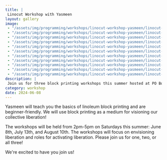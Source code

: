 ```yaml
---
title: |
 Linocut Workshop with Yasmeen
layout: gallery
image:
 - "/assets/img/programming/workshops/linocut-workshop-yasmeen/linocut-workshop-yasmeen-1x1.jpg"
 - "/assets/img/programming/workshops/linocut-workshop-yasmeen/linocut-workshop-yasmeen-1x1.jpg"
 - "/assets/img/programming/workshops/linocut-workshop-yasmeen/linocut-workshop-yasmeen-01.jpg"
 - "/assets/img/programming/workshops/linocut-workshop-yasmeen/linocut-workshop-yasmeen-02.jpg"
 - "/assets/img/programming/workshops/linocut-workshop-yasmeen/linocut-workshop-yasmeen-03.jpg"
 - "/assets/img/programming/workshops/linocut-workshop-yasmeen/linocut-workshop-yasmeen-04.jpg"
 - "/assets/img/programming/workshops/linocut-workshop-yasmeen/linocut-workshop-yasmeen-05.jpg"
 - "/assets/img/programming/workshops/linocut-workshop-yasmeen/linocut-workshop-yasmeen-06.jpg"
 - "/assets/img/programming/workshops/linocut-workshop-yasmeen/linocut-workshop-yasmeen-07.jpg"
 - "/assets/img/programming/workshops/linocut-workshop-yasmeen/linocut-workshop-yasmeen-08.jpg"
 - "/assets/img/programming/workshops/linocut-workshop-yasmeen/linocut-workshop-yasmeen-09.jpg"
description: |
 Join us for three block printing workshops this summer hosted at PO Box and facilitated by Yasmeen Khayr!
category: workshop
date: 2024-06-08
---
```

Yasmeen will teach you the basics of linoleum block printing and are beginner-friendly. We will use block printing as a medium for visioning our collective liberation!

The workshops will be held from 2pm-5pm on Saturdays this summer: June 8th, July 13th, and August 10th. The workshops will focus on envisioning liberation and roles for activating liberation. Please join us for one, two, or all three!

We're excited to have you join us! 